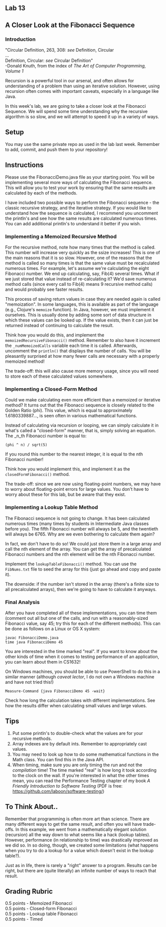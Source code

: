 ## Lab 13

## A Closer Look at the Fibonacci Sequence

### Introduction

"Circular Definition, 263, 308: _see_ Definition, Circular  
 ...  
 Definition, Circular: _see_ Circular Definition"  
  -Donald Knuth, from the index of _The Art of Computer Programming, Volume 1_

Recursion is a powerful tool in our arsenal, and often allows for understanding of a problem than using an iterative solution.  However, using recursion often comes with important caveats, especially in a language like Java.

In this week's lab, we are going to take a closer look at the Fibonacci Sequence.  We will spend some time understanding why the recursive algorithm is so slow, and we will attempt to speed it up in a variety of ways.

## Setup

You may use the same private repo as used in the lab last week.   Remember to add, commit, and push them to your repository!

## Instructions 

Please use the FibonacciDemo.java file as your starting point.  You will be implementing several more ways of calculating the Fibonacci sequence.  This will allow you to test your work by ensuring that the same results are calculated by each of the methods.

I have included two possible ways to perform the Fibonacci sequence - the classic recursive strategy, and the iterative strategy.  If you would like to understand how the sequence is calculated, I recommend you uncomment the println's and see how the same results are calculated numerous times.  You can add additional println's to understand it better if you wish.

### Implementing a Memoized Recursive Method

For the recursive method, note how many times that the method is called.  This number will increase very quickly as the ssize increases!  This is one of the main reasons that it is so slow.  However, one of the reasons that the method is called so many times is that the same value must be recalculated numerous times.  For example, let's assume we're calculating the eight Fibonacci number.  We end up calculating, say, Fib(4) several times.  What if we just stored that value instead of re-calculating it?  We'd save numerous method calls (since every call to Fib(4) means 9 recursive method calls) and would probably see faster results.

This process of saving return values in case they are needed again is called "memoization".  In some languages, this is available as part of the language (e.g., Clojure's `memoize` function).  In Java, however, we must implement it ourselves.  This is usually done by adding some sort of data structure in which these values can be looked up.  If the value exists, then it can just be returned instead of continuing to calculate the result.

Think how you would do this, and implement the `memoizedRecursiveFibonacci()` method.  Remember to also have it increment the `_numMemoizedCalls` variable each time it is called.  Afterwards, uncomment the `println()` that displays the number of calls.  You will be pleasantly surprised at how many fewer calls are necessary with a properly memoized method!

The trade-off: this will also cause more memory usage, since you will need to store each of these calculated values somewhere.

### Implementing a Closed-Form Method

Could we make calculating even more efficient than a memoized or iterative method?  It turns out that the Fibonacci sequence is closely related to the Golden Ratio (phi).  This value, which is equal to approximately 1.6180339887..., is seen often in various mathematical functions.

Instead of calculating via recursion or looping, we can simply calculate it in what's called a "closed-form" manner, that is, simply solving an equation.  The _n_th Fibonacci number is equal to:

```
(phi ^ n) / sqrt(5)
```

If you round this number to the nearest integer, it is equal to the nth Fibonacci number!

Think how you would implement this, and implement it as the `closedFormFibonacci()` method.

The trade-off: since we are now using floating-point numbers, we may have to worry about floating-point errors for large values.  You don't have to worry about these for this lab, but be aware that they exist.

### Implementing a Lookup Table Method

The Fibonacci sequence is not going to change.  It has been calculated numerous times (many times by students in Intermediate Java classes before you).  The fifth Fibonacci number will always be 5, and the twentieth will always be 6765.  Why are we even bothering to calculate them again?

In fact, we don't have to do so!  We could just store them in a large array and call the nth element of the array.  You can get the array of precalculated Fibonacci numbers and the nth element will be the nth Fibonacci number.

Implement the `lookupTableFibonacci()` method.  You can use the `FibNums.txt` file to seed the array for this (just go ahead and copy and paste it).

The downside: if the number isn't stored in the array (there's a finite size to all precalculated arrays), then we're going to have to calculate it anyways.

### Final Analysis

After you have completed all of these implementations, you can time them (comment out all but one of the calls, and run with a reasonably-sized Fibonacci value, say 45; try this for each of the different methods).  This can be done as follows on a Linux or OS X system:

```
javac FibonacciDemo.java
time java FibonacciDemo 45
```

You are interested in the time marked "real".  If you want to know about the other kinds of time when it comes to testing performance of an application, you can learn about them in CS1632!

On Windows machines, you should be able to use PowerShell to do this in a similar manner (although _caveat lector_, I do not own a Windows machine and have not tried this!)

```
Measure-Command {java FibonacciDemo 45 -wait}
```

Check how long the calculation takes with different implementations.  See how the results differ when calculating small values and large values.

## Tips

1. Put some println's to double-check what the values are for your recursive methods.
2. Array indexes are by default ints.  Remember to appropriately cast values.
3. You may need to look up how to do some mathematical functions in the Math class.  You can find this in the Java API.
4. When timing, make sure you are only timing the _run_ and not the _compilation_ time!  The time marked "real" is how long it took according to the clock on the wall.  If you're interested in what the other times mean, you can read the Performance Testing chapter of my book _A Friendly Introduction to Software Testing_ (PDF is free: https://github.com/laboon/software-testing/)

## To Think About..

Remember that programming is often more art than science.  There are many different ways to get the same result, and often you will have trade-offs.  In this example, we went from a mathematically elegant solution (recursion) all the way down to what seems like a hack (lookup tables).  However, performance (in relationship to time) was drastically improved as we did so.  In so doing, though, we created some limitations (what happens when you try to do a lookup for a value which doesn't exist in the lookup table?).

Just as in life, there is rarely a "right" answer to a program.  Results can be right, but there are (quite literally) an infinite number of ways to reach that result.  

## Grading Rubric

0.5 points - Memoized Fibonacci  
0.5 points - Closed-form Fibonacci  
0.5 points - Lookup table Fibonacci  
0.5 points - Timed  
